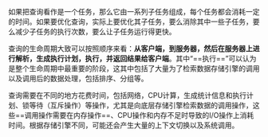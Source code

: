 如果把查询看作是一个任务，那么它由一系列子任务组成，每个任务都会消耗一定的时间。如果要优化查询，实际上要优化其子任务，要么消除其中一些子任务，要么减少子任务的执行次数，要么让子任务运行得更快。

查询的生命周期大致可以按照顺序来看：**从客户端，到服务器，然后在服务器上进行解析，生成执行计划，执行，并返回结果给客户端**。其中“==执行==”可以认为是整个生命周期中最重要的阶段，这其中包括了大量为了检索数据存储引擎的调用以及调用后的数据处理，包括排序、分组等。

查询需要在不同的地方花费时间，包括网络，CPU计算，生成统计信息和执行计划、锁等待（互斥操作）等操作，尤其是向底层存储引擎检索数据的调用操作，这些==调用操作需要在内存操作==、CPU操作和内存不足时导致的I/O操作上消耗时间。根据存储引擎不同，可能还会产生大量的上下文切换以及系统调用。